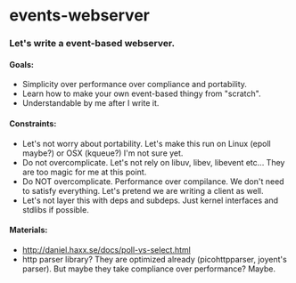 events-webserver
================

### Let's write a event-based webserver.

#### Goals:

 - Simplicity over performance over compliance and portability.
 - Learn how to make your own event-based thingy from "scratch".
 - Understandable by me after I write it.

#### Constraints:

 - Let's not worry about portability. Let's make this run on Linux (epoll maybe?) or OSX (kqueue?) I'm not sure yet.
 - Do not overcomplicate. Let's not rely on libuv, libev, libevent etc... They are too magic for me at this point.
 - Do NOT overcomplicate. Performance over compilance. We don't need to satisfy everything. Let's pretend we are writing a client as well.
 - Let's not layer this with deps and subdeps. Just kernel interfaces and stdlibs if possible.

#### Materials:

 - http://daniel.haxx.se/docs/poll-vs-select.html
 - http parser library? They are optimized already (picohttpparser, joyent's parser). But maybe they take compliance over performance? Maybe.


